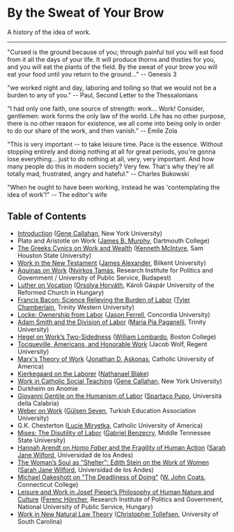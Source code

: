 # By the Sweat of Your Brow

A history of the idea of work.

__________

"Cursed is the ground because of you; through painful toil you will eat food from it
all the days of your life. It will produce thorns and thistles for you,
and you will eat the plants of the field. By the sweat of your brow
you will eat your food until you return to the ground..." -- Genesis 3

"we worked night and day, laboring and toiling so that we would not be a burden
to any of you." -- Paul, Second Letter to the Thessalonians

"I had only one faith, one source of strength: work... Work! Consider, gentlemen:
work forms the only law of the world. Life has no other purpose, there is no
other reason for existence, we all come into being only in order to do our
share of the work, and then vanish." -- Émile Zola

"This is very important -- to take leisure time. Pace is the essence. Without
stopping entirely and doing nothing at all for great periods, you're gonna lose
everything... just to do nothing at all, very, very important. And how many
people do this in modern society? Very few. That's why they're all totally mad,
frustrated, angry and hateful." -- Charles Bukowski

"When he ought to have been working, instead he was 'contemplating the idea of
work'!" -- The editor's wife


## Table of Contents

- [Introduction](abstracts/intro.md) ([Gene Callahan](bios/callahan.md), New York University)
- Plato and Aristotle on Work ([James B. Murphy](bios/murphy.md), Dartmouth College)
- [The Greeks Cynics on Work and Wealth](abstracts/cynics.md) ([Kenneth
McIntyre](bios/mcintyre.md), Sam Houston State University)
- [Work in the New Testament](abstracts/newtestament.md) ([James
Alexander](bios/alexander.md), Bilkent University)
- [Aquinas on Work](abstracts/aquinas.md) ([Nyirkos Tamás](bios/nyirkos.md), Research Institute for Politics and Government /
University of Public Service, Budapest)
- [Luther on Vocation](abstracts/luther.md) ([Orsolya Horváth](bios/horvath.md), Károli Gáspár University of
the Reformed Church in Hungary)
- [Francis Bacon: Science Relieving the Burden of Labor](abstracts/bacon.md)
([Tyler Chamberlain](bios/chamberlain.md), Trinity Western University)
- [Locke: Ownership from Labor](abstracts/locke.md) ([Jason
Ferrell](bios/ferrell.md), Concordia University)
- [Adam Smith and the Division of Labor](abstracts/smith.md) ([Maria Pia
Paganelli](bios/paganelli.md), Trinity University)
- [Hegel on Work’s Two-Sidedness](abstracts/hegel.md) ([William
Lombardo](bios/lombardo.md), Boston College)
- [Tocqueville, Americans, and Honorable Work](abstracts/tocqueville.md) (Jacob Wolf, Regent University)
- [Marx's Theory of Work](abstracts/marx.md) ([Jonathan D. Askonas](bios/askonas.md), Catholic University of America)
- [Kierkegaard on the Laborer](abstracts/kierkegaard.md) ([Nathanael Blake](bios/blake.md))
- [Work in Catholic Social Teaching](abstracts/cst.md) ([Gene Callahan](bios/callahan.md), New York University)
- Durkheim on Anomie
- [Giovanni Gentile on the Humanism of Labor](abstracts/gentile.md) ([Spartaco Pupo](bios/pupo.md), Università della
Calabria)
- [Weber on Work](abstracts/weber.md) ([Gülşen Seven](bios/seven.md), Turkish Education Association University)
- G.K. Chesterton ([Lucie Miryetka](bios/miryetka.md), Catholic University of America)
- [Mises: The Disutility of Labor](abstracts/mises.md) ([Gabriel
Benzecry](bios/benzecry.md), Middle Tennessee State
University)
- [Hannah Arendt on *Homo Faber* and the Fragility of Human
Action](abstracts/arendt.md) ([Sarah Jane Wilford](bios/wilford.md), Universidad de los Andes)
- [The Woman’s Soul as "Shelter": Edith Stein on the Work of Women](abstracts/stein.md) ([Sarah Jane Wilford](bios/wilford.md), Universidad de los Andes)
- [Michael Oakeshott on "The Deadliness of Doing"](abstracts/oakeshott.md) ([W. John
Coats](bios/coats.md), Connecticut College)
- [Leisure and Work in Josef Pieper’s Philosophy of Human Nature and
Culture](abstracts.pieper.md)
([Ferenc Hörcher](bios/horcher.md), Research Institute of Politics and Government, National University of Public Service,
Hungary)
- [Work in New Natural Law Theory](abstracts/nnlt.md) ([Christopher Tollefsen](bios/tollefsen.md), University of South
Carolina)

